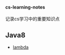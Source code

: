 #### cs-learning-notes
记录cs学习中的重要知识点
 
  ## Java8

- [lambda](https://github.com/BufferedStream/cs-learning-notes/blob/master/notes/lambda.md)
